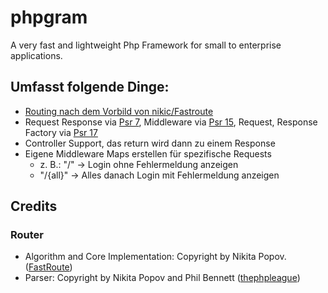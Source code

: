 # phpgram

A very fast and lightweight Php Framework for small to enterprise applications.

## Umfasst folgende Dinge:
- [Routing nach dem Vorbild von nikic/Fastroute](docs/Routing/index.md)
- Request Response via [Psr 7], Middleware via [Psr 15], Request, Response Factory via [Psr 17]
- Controller Support, das return wird dann zu einem Response
- Eigene Middleware Maps erstellen für spezifische Requests 
   - z. B.: "/" -> Login ohne Fehlermeldung anzeigen
   - "/{all}" -> Alles danach Login mit Fehlermeldung anzeigen

[Psr 7]:(https://www.php-fig.org/psr/psr-7/)
[Psr 15]:(https://www.php-fig.org/psr/psr-15/)
[Psr 17]:(https://www.php-fig.org/psr/psr-17/)

## Credits
### Router
- Algorithm and Core Implementation: Copyright by Nikita Popov. ([FastRoute](https://github.com/nikic/FastRoute))
- Parser: Copyright by Nikita Popov and Phil Bennett ([thephpleague](https://github.com/thephpleague/route))
